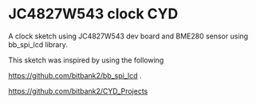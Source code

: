 # JC4827W543 clock CYD 

A clock sketch using JC4827W543 dev board and BME280 sensor using bb_spi_lcd library.

This sketch was inspired by using the following

https://github.com/bitbank2/bb_spi_lcd .

https://github.com/bitbank2/CYD_Projects
